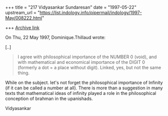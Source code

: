 +++
title = "217 Vidyasankar Sundaresan"
date = "1997-05-22"
upstream_url = "https://list.indology.info/pipermail/indology/1997-May/008222.html"

+++
[Archive link](https://list.indology.info/pipermail/indology/1997-May/008222.html)



On Thu, 22 May 1997, Dominique.Thillaud wrote:

[..]

> 	I agree with philosophical importance of the NUMBER 0 (void), and
> with mathematical and economical importance of the DIGIT 0 (formerly a dot
> = a place without digit). Linked, yes, but not the same thing.

While on the subject. let's not forget the philosophical importance of
Infinity (if it can be called a number at all). There is more than a
suggestion in many texts that mathematical ideas of infinity played a role
in the philosophical conception of brahman in the upanishads. 

Vidyasankar





